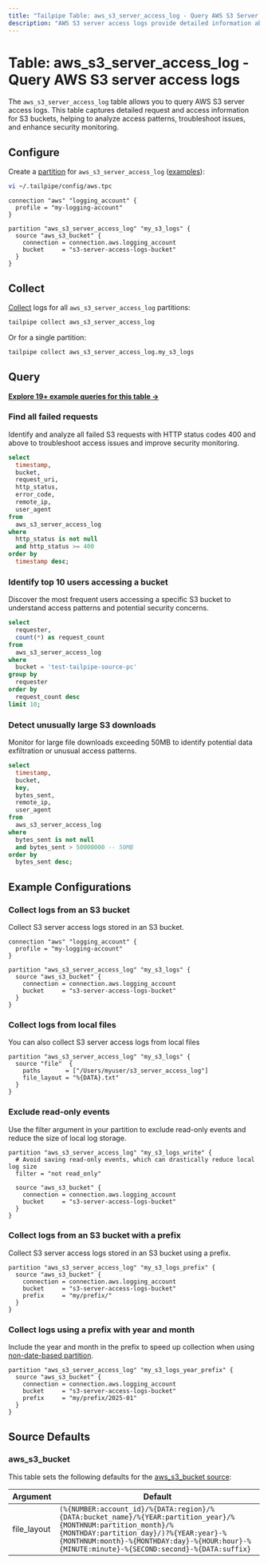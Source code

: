 ```yaml
---
title: "Tailpipe Table: aws_s3_server_access_log - Query AWS S3 Server Access Logs"
description: "AWS S3 server access logs provide detailed information about requests made to your S3 buckets, including request source, operations performed, and response details."
---
```


# Table: aws_s3_server_access_log - Query AWS S3 server access logs

The `aws_s3_server_access_log` table allows you to query AWS S3 server access logs. This table captures detailed request and access information for S3 buckets, helping to analyze access patterns, troubleshoot issues, and enhance security monitoring.

## Configure

Create a [partition](https://tailpipe.io/docs/manage/partition) for `aws_s3_server_access_log` ([examples](https://hub.tailpipe.io/plugins/turbot/aws/tables/aws_s3_server_access_log#example-configurations)):

```sh
vi ~/.tailpipe/config/aws.tpc
```

```hcl
connection "aws" "logging_account" {
  profile = "my-logging-account"
}

partition "aws_s3_server_access_log" "my_s3_logs" {
  source "aws_s3_bucket" {
    connection = connection.aws.logging_account
    bucket     = "s3-server-access-logs-bucket"
  }
}
```

## Collect

[Collect](https://tailpipe.io/docs/manage/collection) logs for all `aws_s3_server_access_log` partitions:

```sh
tailpipe collect aws_s3_server_access_log
```

Or for a single partition:

```sh
tailpipe collect aws_s3_server_access_log.my_s3_logs
```

## Query

**[Explore 19+ example queries for this table →](https://hub.tailpipe.io/plugins/turbot/aws/queries/aws_s3_server_access_log)**

### Find all failed requests

Identify and analyze all failed S3 requests with HTTP status codes 400 and above to troubleshoot access issues and improve security monitoring.

```sql
select
  timestamp,
  bucket,
  request_uri,
  http_status,
  error_code,
  remote_ip,
  user_agent
from
  aws_s3_server_access_log
where
  http_status is not null
  and http_status >= 400
order by
  timestamp desc;
```

### Identify top 10 users accessing a bucket

Discover the most frequent users accessing a specific S3 bucket to understand access patterns and potential security concerns.

```sql
select
  requester,
  count(*) as request_count
from
  aws_s3_server_access_log
where
  bucket = 'test-tailpipe-source-pc'
group by
  requester
order by
  request_count desc
limit 10;
```

### Detect unusually large S3 downloads

Monitor for large file downloads exceeding 50MB to identify potential data exfiltration or unusual access patterns.

```sql
select
  timestamp,
  bucket,
  key,
  bytes_sent,
  remote_ip,
  user_agent
from
  aws_s3_server_access_log
where
  bytes_sent is not null
  and bytes_sent > 50000000 -- 50MB
order by
  bytes_sent desc;
```

## Example Configurations

### Collect logs from an S3 bucket

Collect S3 server access logs stored in an S3 bucket.

```hcl
connection "aws" "logging_account" {
  profile = "my-logging-account"
}

partition "aws_s3_server_access_log" "my_s3_logs" {
  source "aws_s3_bucket" {
    connection = connection.aws.logging_account
    bucket     = "s3-server-access-logs-bucket"
  }
}
```

### Collect logs from local files

You can also collect S3 server access logs from local files

```hcl
partition "aws_s3_server_access_log" "my_s3_logs" {
  source "file"  {
    paths       = ["/Users/myuser/s3_server_access_log"]
    file_layout = "%{DATA}.txt"
  }
}
```

### Exclude read-only events

Use the filter argument in your partition to exclude read-only events and reduce the size of local log storage.

```hcl
partition "aws_s3_server_access_log" "my_s3_logs_write" {
  # Avoid saving read-only events, which can drastically reduce local log size
  filter = "not read_only"

  source "aws_s3_bucket" {
    connection = connection.aws.logging_account
    bucket     = "s3-server-access-logs-bucket"
  }
}
```

### Collect logs from an S3 bucket with a prefix

Collect S3 server access logs stored in an S3 bucket using a prefix.

```hcl
partition "aws_s3_server_access_log" "my_s3_logs_prefix" {
  source "aws_s3_bucket" {
    connection = connection.aws.logging_account
    bucket     = "s3-server-access-logs-bucket"
    prefix     = "my/prefix/"
  }
}
```

### Collect logs using a prefix with year and month

Include the year and month in the prefix to speed up collection when using [non-date-based partition](https://docs.aws.amazon.com/AmazonS3/latest/userguide/ServerLogs.html#server-log-keyname-format).

```hcl
partition "aws_s3_server_access_log" "my_s3_logs_year_prefix" {
  source "aws_s3_bucket" {
    connection = connection.aws.logging_account
    bucket     = "s3-server-access-logs-bucket"
    prefix     = "my/prefix/2025-01"
  }
}
```

## Source Defaults

### aws_s3_bucket

This table sets the following defaults for the [aws_s3_bucket source](https://hub.tailpipe.io/plugins/turbot/aws/sources/aws_s3_bucket#arguments):

| Argument      | Default |
|--------------|---------|
| file_layout  | `(%{NUMBER:account_id}/%{DATA:region}/%{DATA:bucket_name}/%{YEAR:partition_year}/%{MONTHNUM:partition_month}/%{MONTHDAY:partition_day}/)?%{YEAR:year}-%{MONTHNUM:month}-%{MONTHDAY:day}-%{HOUR:hour}-%{MINUTE:minute}-%{SECOND:second}-%{DATA:suffix}` |

